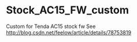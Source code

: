 # Stock_AC15_FW_custom
Custom for Tenda AC15 stock fw
See
http://blog.csdn.net/feelow/article/details/78753819